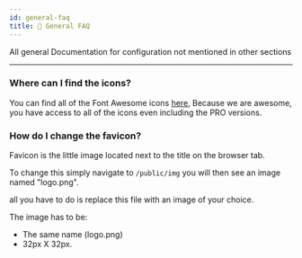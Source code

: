 ```yaml
---
id: general-faq
title: 💬 General FAQ
---
```


All general Documentation for configuration not mentioned in other sections

***

### Where can I find the icons? <a href="#12582c8d-dba8-47a4-83ac-24a5e56b2043" id="12582c8d-dba8-47a4-83ac-24a5e56b2043"></a>

You can find all of the Font Awesome icons [here](https://fontawesome.com/icons?d=gallery), Because we are awesome, you have access to all of the icons even including the PRO versions.

### How do I change the favicon? <a href="#8037fc9f-eb0d-4adc-989a-aadfdd3df29a" id="8037fc9f-eb0d-4adc-989a-aadfdd3df29a"></a>

Favicon is the little image located next to the title on the browser tab.

To change this simply navigate to `/public/img` you will then see an image named "logo.png".

all you have to do is replace this file with an image of your choice.

The image has to be:

* The same name (logo.png)
* 32px X 32px.
